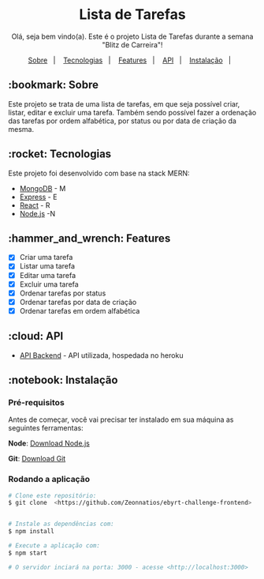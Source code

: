 <h1 align="center">Lista de Tarefas</h1>

<p align="center">Olá, seja bem vindo(a). Este é o projeto Lista de Tarefas durante a semana "Blitz de Carreira"!</p>

 <p align="center">
  <a href="#bookmark-sobre">Sobre</a>&nbsp;&nbsp;&nbsp;|&nbsp;&nbsp;&nbsp;
  <a href="#rocket-tecnologias">Tecnologias</a>&nbsp;&nbsp;&nbsp;|&nbsp;&nbsp;&nbsp;
  <a href="#hammer_and_wrench-features">Features</a>&nbsp;&nbsp;&nbsp;|&nbsp;&nbsp;&nbsp;
  <a href="#cloud-api">API</a>&nbsp;&nbsp;&nbsp;|&nbsp;&nbsp;&nbsp;
  <a href="#notebook-instalação">Instalação</a>&nbsp;&nbsp;&nbsp;|&nbsp;&nbsp;&nbsp;
</p>

<h2>:bookmark: Sobre</h2>
<p>
Este projeto se trata de uma lista de tarefas, em que seja possível criar, listar, editar e excluir uma tarefa.
Também sendo possível fazer a ordenação das tarefas por ordem alfabética, por status ou por data de criação da mesma.
</p>


<h2>:rocket: Tecnologias</h2>

 Este projeto foi desenvolvido com base na stack MERN:

- [MongoDB](https://www.mongodb.com/pt-br) - M
- [Express](https://expressjs.com/pt-br/) - E
- [React](https://pt-br.reactjs.org/) - R
- [Node.js](https://nodejs.org/en/) -N


<h2>:hammer_and_wrench: Features</h2>

- [x] Criar uma tarefa
- [x] Listar uma tarefa
- [x] Editar uma tarefa
- [x] Excluir uma tarefa
- [x] Ordenar tarefas por status
- [x] Ordenar tarefas por data de criação
- [x] Ordenar tarefas em ordem alfabética

<h2>:cloud: API</h2>

- [API Backend](https://zeonnatios-ebyrt-backend.herokuapp.com/tasks) - API utilizada, hospedada no heroku

<h2>:notebook: Instalação</h2>
<h3>Pré-requisitos</h3>

Antes de começar, você vai precisar ter instalado em sua máquina as seguintes ferramentas:

 **Node**: [Download Node.js](https://nodejs.org/en/download/)

 **Git**: [Download Git](https://git-scm.com/downloads)

 <h3>Rodando a aplicação</h3>

 ```bash
 # Clone este repositório:
$ git clone  <https://github.com/Zeonnatios/ebyrt-challenge-frontend>


# Instale as dependências com:
$ npm install

# Execute a aplicação com:
$ npm start

# O servidor inciará na porta: 3000 - acesse <http://localhost:3000>
```
